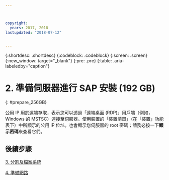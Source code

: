 ```yaml
---



copyright:
  years: 2017, 2018
lastupdated: "2018-07-12"


---
```


{:shortdesc: .shortdesc}
{:codeblock: .codeblock}
{:screen: .screen}
{:new_window: target="_blank"}
{:pre: .pre}
{:table: .aria-labeledby="caption"}

# 2. 準備伺服器進行 SAP 安裝 (192 GB)
{: #prepare_256GB}

公用 IP 用於遠端存取，表示您可以透過「遠端桌面 (RDP)」用戶端（例如，Windows 的 MSTSC）連接至伺服器。使用裝置的「裝置清單」（在「裝置」功能表下）中所顯示的公用 IP 位址。也會顯示您伺服器的 root 密碼；請務必按一下**顯示密碼**來查看它們。

## 後續步驟

 [3. 分割及檔案系統](/docs/infrastructure/sap-netweaver-ms-qrg/ms-partition-256GB.html#partition-256GB)
 
 [4. 準備網路](/docs/infrastructure/sap-netweaver-ms-qrg/ms-prepare-network.html#network)
